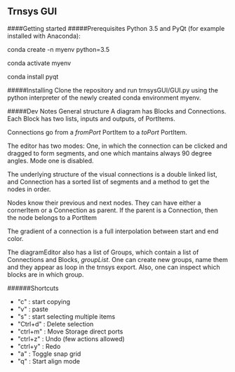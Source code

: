 ## Trnsys GUI
####Getting started
#####Prerequisites
Python 3.5 and PyQt (for example installed with Anaconda):

conda create -n myenv python=3.5

conda activate myenv

conda install pyqt

#####Installing
Clone the repository and run trnsysGUI/GUI.py using the python interpreter of the newly created conda environment myenv.

#####Dev Notes
General structure
A diagram has Blocks and Connections.
Each Block has two lists, inputs and outputs, of PortItems.

Connections go from a _fromPort_ PortItem to a _toPort_ PortItem.

The editor has two modes: One, in which the connection can be clicked and dragged to form segments, and one which mantains 
always 90 degree angles. Mode one is disabled.
 
The underlying structure of the visual connections is a double linked list, and Connection has a sorted list of 
segments and a method to get the nodes in order.

Nodes know their previous and next nodes.
They can have either a cornerItem or a Connection as parent.
If the parent is a Connection, then the node belongs to a PortItem

The gradient of a connection is a full interpolation between start and end color.

The diagramEditor also has a list of Groups, which contain a list of Connections and Blocks, _groupList_. 
One can create new groups, name them and they appear as loop in the trnsys export. Also, one can inspect which blocks 
are in which group.



######Shortcuts
- "c"       : start copying
- "v"       : paste
- "s"       : start selecting multiple items
- "Ctrl+d"  : Delete selection
- "ctrl+m"  : Move Storage direct ports
- "ctrl+z"  : Undo (few actions allowed)
- "ctrl+y"  : Redo
- "a"       : Toggle snap grid
- "q"       : Start align mode
